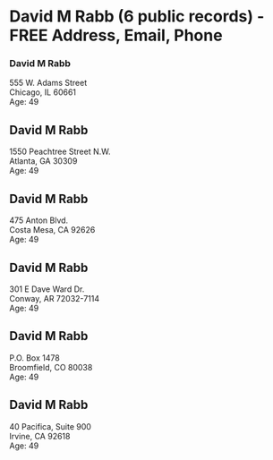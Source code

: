 # David M Rabb (6 public records) - FREE Address, Email, Phone

### David M Rabb ###
555 W. Adams Street\
Chicago, IL 60661\
Age: 49

## David M Rabb
1550 Peachtree Street N.W.\
Atlanta, GA 30309\
Age: 49

## David M Rabb
475 Anton Blvd.\
Costa Mesa, CA 92626\
Age: 49

## David M Rabb
301 E Dave Ward Dr.\
Conway, AR 72032-7114\
Age: 49

## David M Rabb
P.O. Box 1478\
Broomfield, CO 80038\
Age: 49

## David M Rabb
40 Pacifica, Suite 900\
Irvine, CA 92618\
Age: 49
